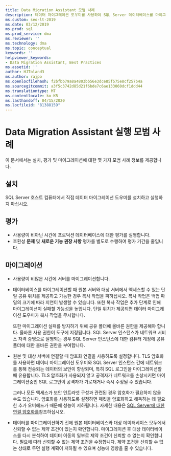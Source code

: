 ```yaml
---
title: Data Migration Assistant 모범 사례
description: 데이터 마이그레이션 도우미를 사용하여 SQL Server 데이터베이스를 마이그레이션하는 모범 사례 알아보기
ms.custom: seo-lt-2019
ms.date: 03/12/2019
ms.prod: sql
ms.prod_service: dma
ms.reviewer: ''
ms.technology: dma
ms.topic: conceptual
keywords: ''
helpviewer_keywords:
- Data Migration Assistant, Best Practices
ms.assetid: ''
author: HJToland3
ms.author: rajpo
ms.openlocfilehash: f2bfbb79a8a4803bb56e3dce85f575e8cf257b4a
ms.sourcegitcommit: a3f5c3742d85d21f6bde7c6ae133060dcf1ddd44
ms.translationtype: MT
ms.contentlocale: ko-KR
ms.lasthandoff: 04/15/2020
ms.locfileid: "81388159"
---
```

# <a name="best-practices-for-running-data-migration-assistant"></a>Data Migration Assistant 실행 모범 사례
이 문서에서는 설치, 평가 및 마이그레이션에 대한 몇 가지 모범 사례 정보를 제공합니다.

## <a name="installation"></a>설치
SQL Server 호스트 컴퓨터에서 직접 데이터 마이그레이션 도우미를 설치하고 실행하지 마십시오.

## <a name="assessment"></a>평가
- 사용량이 비아닌 시간에 프로덕션 데이터베이스에 대한 평가를 실행합니다.
- 호환성 **문제** 및 **새로운 기능 권장 사항** 평가를 별도로 수행하여 평가 기간을 줄입니다.

## <a name="migration"></a>마이그레이션
- 사용량이 비많은 시간에 서버를 마이그레이션합니다.

- 데이터베이스를 마이그레이션할 때 원본 서버와 대상 서버에서 액세스할 수 있는 단일 공유 위치를 제공하고 가능한 경우 복사 작업을 피하십시오. 복사 작업은 백업 파일의 크기에 따라 지연이 발생할 수 있습니다. 또한 복사 작업은 추가 단계로 인해 마이그레이션이 실패할 가능성을 높입니다. 단일 위치가 제공되면 데이터 마이그레이션 도우미가 복사 작업을 무시합니다.
 
    또한 마이그레이션 실패를 방지하기 위해 공유 폴더에 올바른 권한을 제공해야 합니다. 올바른 사용 권한이 도구에 지정됩니다. SQL Server 인스턴스가 네트워크 서비스 자격 증명으로 실행되는 경우 SQL Server 인스턴스에 대한 컴퓨터 계정에 공유 폴더에 대한 올바른 권한을 부여합니다.

- 원본 및 대상 서버에 연결할 때 암호화 연결을 사용하도록 설정합니다. TLS 암호화를 사용하면 데이터 마이그레이션 도우미와 SQL Server 인스턴스 간에 네트워크를 통해 전송되는 데이터의 보안이 향상되며, 특히 SQL 로그인을 마이그레이션할 때 유용합니다. TLS 암호화가 사용되지 않고 공격자가 네트워크를 손상시키면 마이그레이션중인 SQL 로그인이 공격자가 가로채거나 즉시 수정될 수 있습니다.

    그러나 모든 액세스가 보안 인트라넷 구성과 관련된 경우 암호화가 필요하지 않을 수도 있습니다. 암호화를 사용하도록 설정하면 패킷을 암호화하고 해독하는 데 필요한 추가 오버헤드가 때문에 성능이 저하됩니다. 자세한 내용은 [SQL Server에 대한 연결 암호화를](https://go.microsoft.com/fwlink/?linkid=832513)참조하십시오.
    
- 데이터를 마이그레이션하기 전에 원본 데이터베이스와 대상 데이터베이스 모두에서 신뢰할 수 없는 제약 조건이 있는지 확인합니다. 마이그레이션 후 대상 데이터베이스를 다시 분석하여 데이터 이동의 일부로 제약 조건이 신뢰할 수 없는지 확인합니다. 필요에 따라 신뢰할 수 없는 제약 조건을 수정합니다. 제약 조건을 신뢰할 수 없는 상태로 두면 실행 계획이 저하될 수 있으며 성능에 영향을 줄 수 있습니다.
